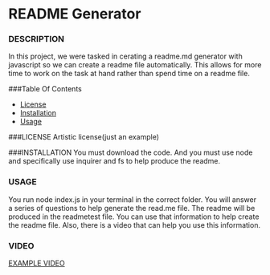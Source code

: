 # README Generator
### DESCRIPTION
  In this project, we were tasked in cerating a readme.md generator with javascript so we can create a readme file automatically.  This allows for more time to work on the task at hand rather than spend time on a readme file.

###Table Of Contents
- [License](#license)
- [Installation](#installation)
- [Usage](#usage)

###LICENSE
  Artistic license(just an example)

###INSTALLATION
  You must download the code.  And you must use node and specifically use inquirer and fs to help produce the readme.
  
### USAGE
  You run node index.js in your terminal in the correct folder.  You will answer a series of questions to help generate the read.me file. The readme will be produced in the readmetest file. You can use that information to help create the readme file.  Also, there is a video that can help you use this information. 

  ### VIDEO

  [EXAMPLE VIDEO](#https://drive.google.com/file/d/1Kqg0OKb9WilRnbfCVzlDpLrOotjaWEPZ/view?usp=sharing)

